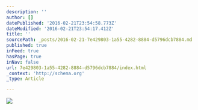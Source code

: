 ```yaml
---
description: ''
author: []
datePublished: '2016-02-21T23:54:58.773Z'
dateModified: '2016-02-21T23:54:17.412Z'
title: ''
sourcePath: _posts/2016-02-21-7e429803-1a55-4282-8884-d5796dcb7884.md
published: true
inFeed: true
hasPage: true
inNav: false
url: 7e429803-1a55-4282-8884-d5796dcb7884/index.html
_context: 'http://schema.org'
_type: Article

---
```

![](https://the-grid-user-content.s3-us-west-2.amazonaws.com/77d3d047-4c28-4a7d-8dd2-d18401676ffa.png)